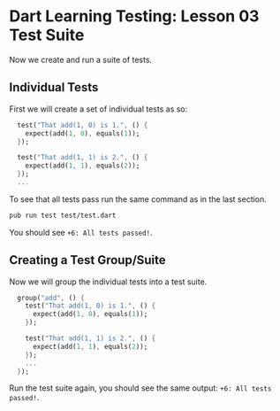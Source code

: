 # Dart Learning Testing: Lesson 03 Test Suite

Now we create and run a suite of tests.

## Individual Tests

First we will create a set of individual tests as so:

```dart
  test("That add(1, 0) is 1.", () {
    expect(add(1, 0), equals(1));
  });

  test("That add(1, 1) is 2.", () {
    expect(add(1, 1), equals(2));
  });
  ...
```

To see that all tests pass run the same command as in the last section.

```bash
pub run test test/test.dart
```

You should see `+6: All tests passed!`.

## Creating a Test Group/Suite

Now we will group the individual tests into a test suite.

```dart
  group("add", () {
    test("That add(1, 0) is 1.", () {
      expect(add(1, 0), equals(1));
    });

    test("That add(1, 1) is 2.", () {
      expect(add(1, 1), equals(2));
    });
    ...
  });
```

Run the test suite again, you should see the same output: `+6: All tests passed!`.
